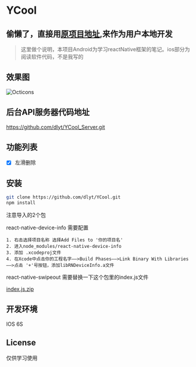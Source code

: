 # YCool

## 偷懒了，直接用[原项目地址](https://github.com/dlyt/YCool_Server),来作为用户本地开发
> 这里做个说明，本项目Android为学习reactNative框架的笔记。ios部分为阅读软件代码，不是我写的

## 效果图

![Octicons](http://p1.bqimg.com/1949/1cc0df484d580e51.gif)


## 后台API服务器代码地址

https://github.com/dlyt/YCool_Server.git

## 功能列表
- [x] 左滑删除


## 安装
```bash
git clone https://github.com/dlyt/YCool.git
npm install
```
注意导入的2个包

  react-native-device-info 需要配置

    1. 右击选择项目名称 选择Add Files to '你的项目名'
    2. 进入node_modules/react-native-device-info
    3. 添加 .xcodeproj文件
    4. 在Xcode中点击你的工程名字——>Build Phases——>Link Binary With Libraries——>点击 '+'号按钮，添加libRNDeviceInfo.a文件

  react-native-swipeout 需要替换一下这个包里的index.js文件

  [index.js.zip](https://github.com/dancormier/react-native-swipeout/files/340703/index.js.zip)

## 开发环境

IOS  6S


## License

仅供学习使用
